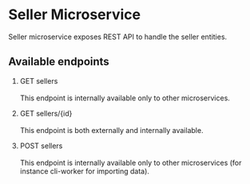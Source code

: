# Seller Microservice

Seller microservice exposes REST API to handle the seller entities.

## Available endpoints

1. GET sellers <br/><br/> This endpoint is internally available only to other microservices.


2. GET sellers/{id} <br/><br/> This endpoint is both externally and internally available.


3. POST sellers <br/><br/> This endpoint is internally available only to other microservices (for instance cli-worker for importing data).